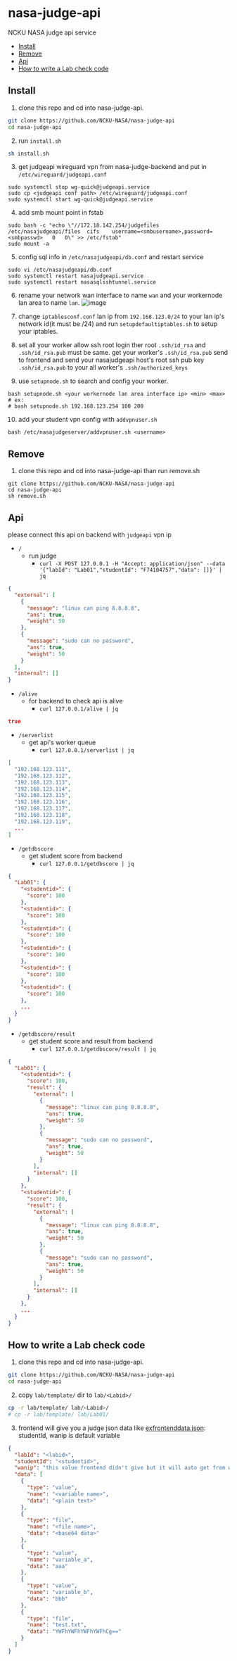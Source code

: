 # nasa-judge-api
NCKU NASA judge api service

- [Install](#Install)
- [Remove](#Remove)
- [Api](#Api)
- [How to write a Lab check code](#how-to-write-a-lab-check-code)
## Install
1. clone this repo and cd into nasa-judge-api.

```bash
git clone https://github.com/NCKU-NASA/nasa-judge-api
cd nasa-judge-api
```

2. run ``install.sh``

```bash
sh install.sh
```

3. get judgeapi wireguard vpn from nasa-judge-backend and put in `/etc/wireguard/judgeapi.conf`
```
sudo systemctl stop wg-quick@judgeapi.service
sudo cp <judgeapi conf path> /etc/wireguard/judgeapi.conf
sudo systemctl start wg-quick@judgeapi.service
```

4. add smb mount point in fstab
```
sudo bash -c "echo \"//172.18.142.254/judgefiles /etc/nasajudgeapi/files  cifs    username=<smbusername>,password=<smbpasswd>   0   0\" >> /etc/fstab"
sudo mount -a
```

5. config sql info in `/etc/nasajudgeapi/db.conf` and restart service
```
sudo vi /etc/nasajudgeapi/db.conf
sudo systemctl restart nasajudgeapi.service
sudo systemctl restart nasasqlsshtunnel.service
```

6. rename your network wan interface to name `wan` and your workernode lan area to name `lan`.
![image](https://user-images.githubusercontent.com/57281249/157760749-37bbc2e8-d626-47cd-87ee-5d0a4658c07f.png)

7. change `iptablesconf.conf` lan ip from `192.168.123.0/24` to your lan ip's network id(it must be /24) and run `setupdefaultiptables.sh` to setup your iptables.
8. set all your worker allow ssh root login ther root `.ssh/id_rsa` and `.ssh/id_rsa.pub` must be same. get your worker's `.ssh/id_rsa.pub` send to frontend and send your nasajudgeapi host's root ssh pub key `.ssh/id_rsa.pub` to your all worker's `.ssh/authorized_keys`
9. use `setupnode.sh` to search and config your worker.
```
bash setupnode.sh <your workernode lan area interface ip> <min> <max>
# ex:
# bash setupnode.sh 192.168.123.254 100 200
```
10. add your student vpn config with `addvpnuser.sh`
```
bash /etc/nasajudgeserver/addvpnuser.sh <username>
```

## Remove
1. clone this repo and cd into nasa-judge-api than run remove.sh
```
git clone https://github.com/NCKU-NASA/nasa-judge-api
cd nasa-judge-api
sh remove.sh
```

## Api
please connect this api on backend with `judgeapi` vpn ip

- `/`
  - run judge
    - `curl -X POST 127.0.0.1 -H "Accept: application/json" --data '{"labId": "Lab01","studentId": "F74104757","data": []}' | jq`
``` json
{
  "external": [
    {
      "message": "linux can ping 8.8.8.8",
      "ans": true,
      "weight": 50
    },
    {
      "message": "sudo can no password",
      "ans": true,
      "weight": 50
    }
  ],
  "internal": []
}
```
- `/alive`
  - for backend to check api is alive
    - `curl 127.0.0.1/alive | jq`
``` json
true
```
- `/serverlist`
  - get api's worker queue
    - `curl 127.0.0.1/serverlist | jq`
``` json
[
  "192.168.123.111",
  "192.168.123.112",
  "192.168.123.113",
  "192.168.123.114",
  "192.168.123.115",
  "192.168.123.116",
  "192.168.123.117",
  "192.168.123.118",
  "192.168.123.119",
  ...
]
```
- `/getdbscore`
  - get student score from backend
    - `curl 127.0.0.1/getdbscore | jq`
``` json
{
  "Lab01": {
    "<studentid>": {
      "score": 100
    },
    "<studentid>": {
      "score": 100
    },
    "<studentid>": {
      "score": 100
    },
    "<studentid>": {
      "score": 100
    },
    "<studentid>": {
      "score": 100
    },
    "<studentid>": {
      "score": 100
    },
    ...
  }
}
```
- `/getdbscore/result`
  - get student score and result from backend
    - `curl 127.0.0.1/getdbscore/result | jq`
``` json
{
  "Lab01": {
    "<studentid>": {
      "score": 100,
      "result": {
        "external": [
          {
            "message": "linux can ping 8.8.8.8",
            "ans": true,
            "weight": 50
          },
          {
            "message": "sudo can no password",
            "ans": true,
            "weight": 50
          }
        ],
        "internal": []
      }
    },
    "<studentid>": {
      "score": 100,
      "result": {
        "external": [
          {
            "message": "linux can ping 8.8.8.8",
            "ans": true,
            "weight": 50
          },
          {
            "message": "sudo can no password",
            "ans": true,
            "weight": 50
          }
        ],
        "internal": []
      }
    },
    ...
  }
}
```

## How to write a Lab check code
1. clone this repo and cd into nasa-judge-api.

```bash
git clone https://github.com/NCKU-NASA/nasa-judge-api
cd nasa-judge-api
```

2. copy `lab/template/` dir to `lab/<Labid>/`
``` bash
cp -r lab/template/ lab/<Labid>/
# cp -r lab/template/ lab/Lab01/
```

3. frontend will give you a judge json data like [exfrontenddata.json](/exfrontenddata.json):
studentId, wanip is default variable
``` json
{
  "labId": "<labid>",
  "studentId": "<studentid>",
  "wanip": "this value frontend didn't give but it will auto get from wireguard",
  "data": [
    {
      "type": "value",
      "name": "<variable name>",
      "data": "<plain text>"
    },
    {
      "type": "file",
      "name": "<file name>",
      "data": "<base64 data>"
    },
    {
      "type": "value",
      "name": "variable_a",
      "data": "aaa"
    },
    {
      "type": "value",
      "name": "variable_b",
      "data": "bbb"
    },
    {
      "type": "file",
      "name": "test.txt",
      "data": "YWFhYWFhYWFhYWFhCg=="
    }
  ]
}
```
